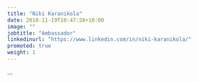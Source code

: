 ```yaml
---
title: "Niki Karanikola"
date: 2018-11-19T10:47:58+10:00
image: ""
jobtitle: "Ambassador"
linkedinurl: "https://www.linkedin.com/in/niki-karanikola/"
promoted: true
weight: 1
---
```


...
